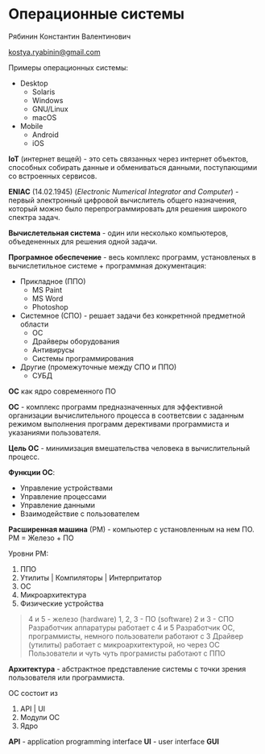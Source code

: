 # Операционные системы

Рябинин Константин Валентинович

kostya.ryabinin@gmail.com

Примеры операционных системы:

* Desktop
  * Solaris
  * Windows
  * GNU/Linux
  * macOS
* Mobile
  * Android
  * iOS

**IoT** (интернет вещей) - это сеть связанных через интернет объектов, способных собирать данные и обмениваться данными, поступающими со встроенных сервисов.

**ENIAC** (14.02.1945) (*Electronic Numerical Integrator and Computer*) - первый электронный цифровой вычислитель общего назначения, который можно было перепрограммировать для решения широкого спектра задач.

**Вычислетельная система** - один или несколько компьютеров, объедененных для решения одной задачи.

**Програмное обеспечение** - весь комплекс программ, установленых в вычислетильное системе + программная документация:

* Прикладное (ППО)
  * MS Paint
  * MS Word
  * Photoshop
* Системное (СПО) - решает задачи без конкретнной предметной области
  * ОС
  * Драйверы оборудования
  * Антивирусы
  * Системы программирования
* Другие (промежуточные между СПО и ППО)
  * СУБД

**ОС** как ядро современного ПО

**ОС** - комплекс программ предназначенных для эффективной организации вычислительного процесса в соответсвии с заданным режимом выполнения программ дерективами программиста и указаниями пользователя.

**Цель ОС** - минимизация вмешательства человека в вычислительный процесс.

**Функции ОС**:

* Управление устройствами
* Управление процессами
* Управление данными
* Взаимодействие с пользователем

**Расширенная машина** (РМ) - компьютер с установленным на нем ПО.
РМ = Железо + ПО

Уровни РМ:

1. ППО
2. Утилиты | Компиляторы | Интерпритатор
3. ОС
4. Микроархитектура
5. Физические устройства

> 4 и 5 - железо (hardware)
> 1, 2, 3 - ПО (software)
> 2 и 3 - СПО
> Разработчик аппаратуры работает с 4 и 5
> Разработчик ОС, программисты, немного пользователи работают с 3
> Драйвер (утилиты) работает с микроархитектурой, но через ОС
> Пользователи и чуть чуть програмисты работают с ППО

**Архитектура** - абстрактное представление системы с точки зрения пользователя или программиста.

ОС состоит из

1. API | UI
2. Модули ОС
3. Ядро

**API** - application programming interface
**UI** - user interface
**GUI**

